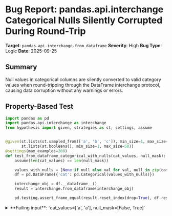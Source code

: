 # Bug Report: pandas.api.interchange Categorical Nulls Silently Corrupted During Round-Trip

**Target**: `pandas.api.interchange.from_dataframe`
**Severity**: High
**Bug Type**: Logic
**Date**: 2025-09-25

## Summary

Null values in categorical columns are silently converted to valid category values when round-tripping through the DataFrame interchange protocol, causing data corruption without any warnings or errors.

## Property-Based Test

```python
import pandas as pd
import pandas.api.interchange as interchange
from hypothesis import given, strategies as st, settings, assume


@given(st.lists(st.sampled_from(['a', 'b', 'c']), min_size=1, max_size=50),
       st.lists(st.booleans(), min_size=1, max_size=50))
@settings(max_examples=200)
def test_from_dataframe_categorical_with_nulls(cat_values, null_mask):
    assume(len(cat_values) == len(null_mask))

    values_with_nulls = [None if null else val for val, null in zip(cat_values, null_mask)]
    df = pd.DataFrame({'cat': pd.Categorical(values_with_nulls)})

    interchange_obj = df.__dataframe__()
    result = interchange.from_dataframe(interchange_obj)

    pd.testing.assert_frame_equal(result.reset_index(drop=True), df.reset_index(drop=True), check_dtype=False, check_categorical=False)
```

<details>

<summary>
**Failing input**: `cat_values=['a', 'a'], null_mask=[False, True]`
</summary>
```
Traceback (most recent call last):
  File "/home/npc/pbt/agentic-pbt/worker_/52/hypo.py", line 22, in <module>
    test_from_dataframe_categorical_with_nulls()
    ~~~~~~~~~~~~~~~~~~~~~~~~~~~~~~~~~~~~~~~~~~^^
  File "/home/npc/pbt/agentic-pbt/worker_/52/hypo.py", line 7, in test_from_dataframe_categorical_with_nulls
    st.lists(st.booleans(), min_size=1, max_size=50))
            ^^^
  File "/home/npc/miniconda/lib/python3.13/site-packages/hypothesis/core.py", line 2124, in wrapped_test
    raise the_error_hypothesis_found
  File "/home/npc/pbt/agentic-pbt/worker_/52/hypo.py", line 18, in test_from_dataframe_categorical_with_nulls
    pd.testing.assert_frame_equal(result.reset_index(drop=True), df.reset_index(drop=True), check_dtype=False, check_categorical=False)
    ~~~~~~~~~~~~~~~~~~~~~~~~~~~~~^^^^^^^^^^^^^^^^^^^^^^^^^^^^^^^^^^^^^^^^^^^^^^^^^^^^^^^^^^^^^^^^^^^^^^^^^^^^^^^^^^^^^^^^^^^^^^^^^^^^^^
  File "/home/npc/miniconda/lib/python3.13/site-packages/pandas/_testing/asserters.py", line 1303, in assert_frame_equal
    assert_series_equal(
    ~~~~~~~~~~~~~~~~~~~^
        lcol,
        ^^^^^
    ...<12 lines>...
        check_flags=False,
        ^^^^^^^^^^^^^^^^^^
    )
    ^
  File "/home/npc/miniconda/lib/python3.13/site-packages/pandas/_testing/asserters.py", line 1050, in assert_series_equal
    _testing.assert_almost_equal(
    ~~~~~~~~~~~~~~~~~~~~~~~~~~~~^
        left._values,
        ^^^^^^^^^^^^^
    ...<5 lines>...
        index_values=left.index,
        ^^^^^^^^^^^^^^^^^^^^^^^^
    )
    ^
  File "pandas/_libs/testing.pyx", line 55, in pandas._libs.testing.assert_almost_equal
  File "pandas/_libs/testing.pyx", line 173, in pandas._libs.testing.assert_almost_equal
  File "/home/npc/miniconda/lib/python3.13/site-packages/pandas/_testing/asserters.py", line 620, in raise_assert_detail
    raise AssertionError(msg)
AssertionError: DataFrame.iloc[:, 0] (column name="cat") are different

DataFrame.iloc[:, 0] (column name="cat") values are different (50.0 %)
[index]: [0, 1]
[left]:  ['a', 'a']
Categories (1, object): ['a']
[right]: ['a', NaN]
Categories (1, object): ['a']
At positional index 1, first diff: a != nan
Falsifying example: test_from_dataframe_categorical_with_nulls(
    cat_values=['a', 'a'],
    null_mask=[False, True],
)
```
</details>

## Reproducing the Bug

```python
import pandas as pd
import pandas.api.interchange as interchange

# Create a DataFrame with a categorical column containing null values
df = pd.DataFrame({'cat': pd.Categorical(['a', None])})
print("Original DataFrame:")
print(df)
print(f"Type of original column: {type(df['cat'])}")
print(f"Original categories: {df['cat'].cat.categories.tolist()}")
print(f"Original codes: {df['cat'].cat.codes.tolist()}")

# Round-trip through interchange protocol
interchange_obj = df.__dataframe__()
result = interchange.from_dataframe(interchange_obj)

print("\nResult DataFrame after round-trip:")
print(result)
print(f"Type of result column: {type(result['cat'])}")
print(f"Result categories: {result['cat'].cat.categories.tolist()}")
print(f"Result codes: {result['cat'].cat.codes.tolist()}")

# Check if null is preserved
print(f"\nOriginal value at position 1: {df.iloc[1, 0]}")
print(f"Result value at position 1: {result.iloc[1, 0]}")
print(f"Is original value null? {pd.isna(df.iloc[1, 0])}")
print(f"Is result value null? {pd.isna(result.iloc[1, 0])}")

# This assertion should pass but will fail due to the bug
try:
    assert pd.isna(result.iloc[1, 0]), f"Expected null but got {result.iloc[1, 0]}"
    print("\n✓ Assertion passed: Null value was preserved")
except AssertionError as e:
    print(f"\n✗ Assertion failed: {e}")
```

<details>

<summary>
Silent data corruption: NaN becomes 'a'
</summary>
```
Original DataFrame:
   cat
0    a
1  NaN
Type of original column: <class 'pandas.core.series.Series'>
Original categories: ['a']
Original codes: [0, -1]

Result DataFrame after round-trip:
  cat
0   a
1   a
Type of result column: <class 'pandas.core.series.Series'>
Result categories: ['a']
Result codes: [0, 0]

Original value at position 1: nan
Result value at position 1: a
Is original value null? True
Is result value null? False

✗ Assertion failed: Expected null but got a
```
</details>

## Why This Is A Bug

This bug violates the fundamental contract of the DataFrame interchange protocol - data must be preserved when converting between libraries. The issue causes **silent data corruption** where missing values are replaced with valid category values without any warnings or errors.

The bug occurs because pandas uses sentinel values (e.g., -1) to represent null values in categorical codes. When the `categorical_column_to_series` function in `/home/npc/miniconda/lib/python3.13/site-packages/pandas/core/interchange/from_dataframe.py` processes these codes at line 254, it uses a modulo operation:

```python
values = categories[codes % len(categories)]
```

This modulo operation was intended to avoid IndexError for out-of-bounds sentinel values, but it inadvertently maps these sentinel values to valid category indices. For example, with one category: `-1 % 1 = 0`, which maps the null to the first category ('a').

While `set_nulls` is called afterwards (line 263), it cannot properly restore the null values because the Categorical has already been created with incorrect values, and the sentinel information has been lost during the modulo operation.

This is particularly problematic because:
1. **Data integrity is compromised** - Users lose critical information about missing data
2. **The corruption is silent** - No warnings or errors alert users to the data loss
3. **It's inconsistent** - Other data types (numeric, string) preserve nulls correctly through the same protocol
4. **It affects common use cases** - Categorical data with nulls is extremely common in real-world datasets

## Relevant Context

The DataFrame interchange protocol is designed to facilitate data exchange between different dataframe libraries (pandas, polars, cuDF, etc.). The protocol explicitly supports multiple null representation types including `USE_SENTINEL`, which is what pandas uses for categorical columns.

The code comment at lines 251-252 acknowledges that sentinel values exist:
```python
# Doing module in order to not get ``IndexError`` for
# out-of-bounds sentinel values in `codes`
```

This shows the developer was aware of sentinel values but the chosen solution (modulo operation) inadvertently causes data corruption.

For reference:
- Source file: `/home/npc/miniconda/lib/python3.13/site-packages/pandas/core/interchange/from_dataframe.py`
- Bug location: Line 254 in `categorical_column_to_series` function
- pandas documentation: https://pandas.pydata.org/docs/reference/api/pandas.api.interchange.from_dataframe.html
- Interchange protocol spec: https://data-apis.org/dataframe-protocol/latest/

## Proposed Fix

```diff
--- a/pandas/core/interchange/from_dataframe.py
+++ b/pandas/core/interchange/from_dataframe.py
@@ -248,12 +248,17 @@ def categorical_column_to_series(col: Column) -> tuple[pd.Series, Any]:
         codes_buff, codes_dtype, offset=col.offset, length=col.size()
     )

-    # Doing module in order to not get ``IndexError`` for
-    # out-of-bounds sentinel values in `codes`
+    # Handle out-of-bounds codes (which represent nulls) before indexing
     if len(categories) > 0:
-        values = categories[codes % len(categories)]
+        # Create a mask for valid codes
+        valid_mask = (codes >= 0) & (codes < len(categories))
+        values = np.empty(len(codes), dtype=object)
+        values[valid_mask] = categories[codes[valid_mask]]
+        values[~valid_mask] = None
     else:
         values = codes

     cat = pd.Categorical(
         values, categories=categories, ordered=categorical["is_ordered"]
     )
```